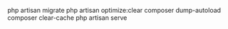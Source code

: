php artisan migrate
php artisan optimize:clear
composer dump-autoload
composer clear-cache
php artisan serve